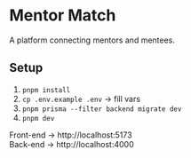 # Mentor Match

A platform connecting mentors and mentees.

## Setup

1. `pnpm install`
2. `cp .env.example .env` → fill vars
3. `pnpm prisma --filter backend migrate dev`
4. `pnpm dev`

Front-end → http://localhost:5173  
Back-end → http://localhost:4000 
